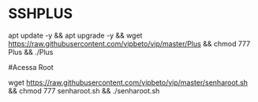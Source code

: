 # SSHPLUS

apt update -y && apt upgrade -y && wget https://raw.githubusercontent.com/vipbeto/vip/master/Plus && chmod 777 Plus && ./Plus


#Acessa Root

wget https://raw.githubusercontent.com/vipbeto/vip/master/senharoot.sh && chmod 777 senharoot.sh && ./senharoot.sh
